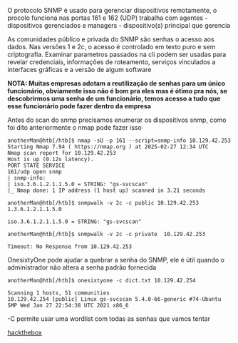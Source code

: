 O protocolo SNMP é usado para gerenciar dispositivos remotamente, o procolo funciona nas portas 161 e 162 (UDP) trabalha com agentes - dispositivos gerenciados e managers - dispositivo(s) principal que gerencia 

As comunidades público e privada do SNMP são senhas o acesso aos dados. Nas versões 1 e 2c, o acesso é controlado em texto puro e sem criptografia. Examinar parametros passados na cli podem ser usadas para revelar credenciais, informações de roteamento, serviços vinculados a interfaces gráficas e a versão de algum software

**NOTA: Muitas empresas adotam a reutilização de senhas para um único funcionário, obviamente isso não é bom pra eles mas é ótimo pra nós, se descobrirmos uma senha de um funcionário, temos acesso a tudo que esse funcionário pode fazer dentro da empresa**

Antes do scan do snmp precisamos enumerar os dispositivos snmp, como foi dito anteriormente o nmap pode fazer isso

```
anotherMan@htb[/htb]$ nmap -sU -p 161 --script=snmp-info 10.129.42.253 
Starting Nmap 7.94 ( https://nmap.org ) at 2025-02-27 12:34 UTC 
Nmap scan report for 10.129.42.253 
Host is up (0.12s latency).
PORT STATE SERVICE
161/udp open snmp 
| snmp-info: 
| iso.3.6.1.2.1.1.5.0 = STRING: "gs-svcscan" 
|_ Nmap done: 1 IP address (1 host up) scanned in 3.21 seconds
```

```shell-session
anotherMan@htb[/htb]$ snmpwalk -v 2c -c public 10.129.42.253 1.3.6.1.2.1.1.5.0

iso.3.6.1.2.1.1.5.0 = STRING: "gs-svcscan"
```

```shell-session
anotherMan@htb[/htb]$ snmpwalk -v 2c -c private  10.129.42.253 

Timeout: No Response from 10.129.42.253
```

OnesixtyOne pode ajudar a quebrar a senha do SNMP, ele é útil quando o administrador não altera a senha padrão fornecida

```shell-session
anotherMan@htb[/htb]$ onesixtyone -c dict.txt 10.129.42.254

Scanning 1 hosts, 51 communities
10.129.42.254 [public] Linux gs-svcscan 5.4.0-66-generic #74-Ubuntu SMP Wed Jan 27 22:54:38 UTC 2021 x86_6
```

-C permite usar uma wordlist com todas as senhas que vamos tentar

[hackthebox](../../../README.md)